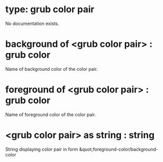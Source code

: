 # type: grub color pair

No documentation exists.

# background of &lt;grub color pair&gt; : grub color

Name of background color of the color pair.

# foreground of &lt;grub color pair&gt; : grub color

Name of foreground color of the color pair.

# &lt;grub color pair&gt; as string : string

String displaying color pair in form &amp;quot;foreground-color/background-color

